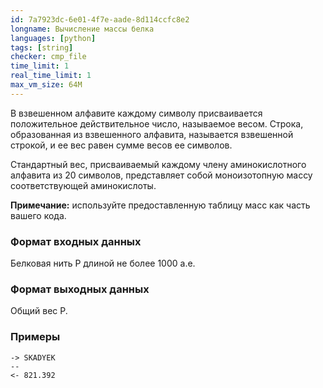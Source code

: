 ```yaml
---
id: 7a7923dc-6e01-4f7e-aade-8d114ccfc8e2
longname: Вычисление массы белка
languages: [python]
tags: [string]
checker: cmp_file
time_limit: 1
real_time_limit: 1
max_vm_size: 64M
---
```



В взвешенном алфавите каждому символу присваивается положительное действительное число, называемое весом. Строка, образованная из взвешенного алфавита, называется взвешенной строкой, и ее вес равен сумме весов ее символов.

Стандартный вес, присваиваемый каждому члену аминокислотного алфавита из 20 символов, представляет собой моноизотопную массу соответствующей аминокислоты.

**Примечание:** используйте предоставленную таблицу масс как часть вашего кода.

### Формат входных данных

Белковая нить P длиной не более 1000 а.е.

### Формат выходных данных

Общий вес P.

### Примеры

```
-> SKADYEK
--
<- 821.392
```

